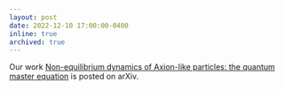 ```yaml
---
layout: post
date: 2022-12-10 17:00:00-0400
inline: true
archived: true
---
```


Our work [Non-equilibrium dynamics of Axion-like particles: the quantum master equation](https://arxiv.org/abs/2212.05161) is posted on arXiv.
